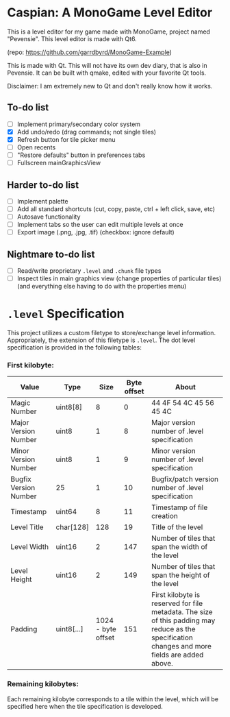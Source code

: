# Caspian: A MonoGame Level Editor
This is a level editor for my game made with MonoGame, project named "Pevensie". This level editor is made with Qt6.

(repo: https://github.com/garrdbyrd/MonoGame-Example)

This is made with Qt. This will not have its own dev diary, that is also in Pevensie. It can be built with qmake, edited with your favorite Qt tools.

Disclaimer: I am extremely new to Qt and don't really know how it works.

## To-do list
- [ ] Implement primary/secondary color system
- [x] Add undo/redo (drag commands; not single tiles)
- [x] Refresh button for tile picker menu
- [ ] Open recents
- [ ] "Restore defaults" button in preferences tabs
- [ ] Fullscreen mainGraphicsView

## Harder to-do list
- [ ] Implement palette
- [ ] Add all standard shortcuts (cut, copy, paste, ctrl + left click, save, etc)
- [ ] Autosave functionality
- [ ] Implement tabs so the user can edit multiple levels at once
- [ ] Export image (.png, .jpg, .tif) (checkbox: ignore default)

## Nightmare to-do list
- [ ] Read/write proprietary `.level` and `.chunk` file types
- [ ] Inspect tiles in main graphics view (change properties of particular tiles) (and everything else having to do with the properties menu)

# `.level` Specification
This project utilizes a custom filetype to store/exchange level information. Appropriately, the extension of this filetype is `.level`. The dot level specification is provided in the following tables:

### First kilobyte:

| Value                 | Type       | Size               | Byte offset | About                                                                                                                                           |
|-----------------------|------------|--------------------|-------------|-------------------------------------------------------------------------------------------------------------------------------------------------|
| Magic Number          | uint8[8]   | 8                  | 0           | 44 4F 54 4C 45 56 45 4C                                                                                                                         |
| Major Version Number  | uint8      | 1                  | 8           | Major version number of .level specification                                                                                                    |
| Minor Version Number  | uint8      | 1                  | 9           | Minor version number of .level specification                                                                                                    |
| Bugfix Version Number | 25         | 1                  | 10          | Bugfix/patch version number of .level specification                                                                                             |
| Timestamp             | uint64     | 8                  | 11          | Timestamp of file creation                                                                                                                      |
| Level Title           | char[128]  | 128                | 19          | Title of the level                                                                                                                              |
| Level Width           | uint16     | 2                  | 147         | Number of tiles that span the width of the level                                                                                                |
| Level Height          | uint16     | 2                  | 149         | Number of tiles that span the height of the level                                                                                               |
| Padding               | uint8[...] | 1024 - byte offset | 151         | First kilobyte is reserved for file metadata. The size of this padding may reduce as the specification changes and more fields are added above. |

### Remaining kilobytes:
Each remaining kilobyte corresponds to a tile within the level, which will be specified here when the tile specification is developed.